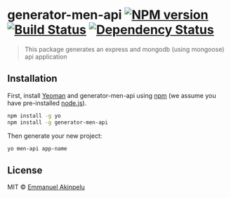 # generator-men-api [![NPM version][npm-image]][npm-url] [![Build Status][travis-image]][travis-url] [![Dependency Status][daviddm-image]][daviddm-url]
> This package generates an express and mongodb (using mongoose) api application

## Installation

First, install [Yeoman](http://yeoman.io) and generator-men-api using [npm](https://www.npmjs.com/) (we assume you have pre-installed [node.js](https://nodejs.org/)).

```bash
npm install -g yo
npm install -g generator-men-api
```

Then generate your new project:

```bash
yo men-api app-name
```


## License

MIT © [Emmanuel Akinpelu]()


[npm-image]: https://badge.fury.io/js/generator-men-api.svg
[npm-url]: https://npmjs.org/package/generator-men-api
[travis-image]: https://travis-ci.org/hemor/generator-men-api.svg?branch=master
[travis-url]: https://travis-ci.org/hemor/generator-men-api
[daviddm-image]: https://david-dm.org/hemor/generator-men-api.svg?theme=shields.io
[daviddm-url]: https://david-dm.org/hemor/generator-men-api
